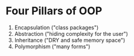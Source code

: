 # Four Pillars of OOP

1. Encapsulation ("class packages")
2. Abstraction ("hiding complexity for the user")
3. Inheritance ("DRY and safe memory space")
4. Polymorphism ("many forms")
